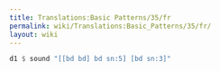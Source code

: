 ```yaml
---
title: Translations:Basic Patterns/35/fr
permalink: wiki/Translations:Basic_Patterns/35/fr/
layout: wiki
---
```


``` Haskell
d1 $ sound "[[bd bd] bd sn:5] [bd sn:3]"
```

